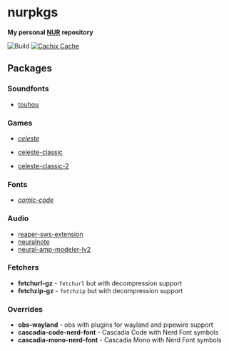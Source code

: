 # nurpkgs

**My personal [NUR](https://github.com/nix-community/NUR) repository**

![Build](https://github.com/mrtnvgr/nurpkgs/workflows/Build/badge.svg)
[![Cachix Cache](https://img.shields.io/badge/cachix-mrtnvgr-blue.svg)](https://mrtnvgr.cachix.org)

## Packages

### Soundfonts

- [touhou](https://musical-artifacts.com/artifacts/433)

### Games

- _[celeste](https://www.celestegame.com)_

- [celeste-classic](https://celesteclassic.github.io)
- [celeste-classic-2](https://mattmakesgames.itch.io/celeste-classic-2)

### Fonts

- _[comic-code](https://tosche.net/fonts/comic-code)_

### Audio

- [reaper-sws-extension](https://www.sws-extension.org)
- [neuralnote](https://github.com/DamRsn/NeuralNote)
- [neural-amp-modeler-lv2](https://github.com/mikeoliphant/neural-amp-modeler-lv2)

### Fetchers

- **fetchurl-gz** - `fetchurl` but with decompression support
- **fetchzip-gz** - `fetchzip` but with decompression support

### Overrides

- **obs-wayland** - obs with plugins for wayland and pipewire support
- **cascadia-code-nerd-font** - Cascadia Code with Nerd Font symbols
- **cascadia-mono-nerd-font** - Cascadia Mono with Nerd Font symbols
